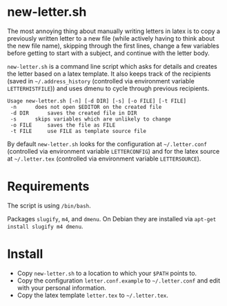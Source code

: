 # new-letter.sh

The most annoying thing about manually writing letters in latex is to copy a previously
written letter to a new file (while actively having to think about the new file name),
skipping through the first lines, change a few variables before getting to start with a
subject, and continue with the letter body.

`new-letter.sh` is a command line script which asks for details and creates the letter based
on a latex template. It also keeps track of the recipients (saved in `~/.address_history`
(controlled via environment variable `LETTERHISTFILE`)) and uses dmenu to cycle through
previous recipients.

```
Usage new-letter.sh [-n] [-d DIR] [-s] [-o FILE] [-t FILE]
 -n		 does not open $EDITOR on the created file
 -d DIR		 saves the created file in DIR
 -s		 skips variables which are unlikely to change
 -o FILE	 saves the file as FILE
 -t FILE	 use FILE as template source file
```

By default `new-letter.sh` looks for the configuration at `~/.letter.conf` (controlled via
environment variable `LETTERCONFIG`) and for the latex source at `~/.letter.tex` (controlled
via environment variable `LETTERSOURCE`).

# Requirements

The script is using `/bin/bash`.

Packages `slugify`, `m4`, and `dmenu`. On Debian they are installed via `apt-get install
slugify m4 dmenu`.

# Install

- Copy `new-letter.sh` to a location to which your `$PATH` points to.
- Copy the configuration `letter.conf.example` to `~/.letter.conf` and edit with your personal
information.
- Copy the latex template `letter.tex` to `~/.letter.tex`.
